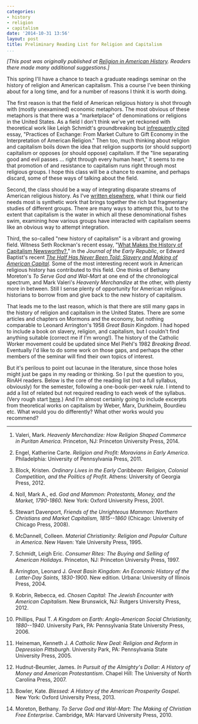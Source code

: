 ```yaml
---
categories:
- history
- religion
- capitalism
date: '2014-10-31 13:56'
layout: post
title: Preliminary Reading List for Religion and Capitalism
...
```


*[This post was originally published at [Religion in American
History][]. Readers there made many additional suggestions.]*

This spring I'll have a chance to teach a graduate readings seminar on
the history of religion and American capitalism. This a course I've been
thinking about for a long time, and for a number of reasons I think it
is worth doing.

The first reason is that the field of American religious history is shot
through with (mostly unexamined) economic metaphors. The most obvious of
these metaphors is that there was a "marketplace" of denominations or
religions in the United States. As a field I don't think we've yet
reckoned with theoretical work like Leigh Schmidt's groundbreaking but
[infrequently cited][] essay, "Practices of Exchange: From Market
Culture to Gift Economy in the Interpretation of American Religion."
Then too, much thinking about religion and capitalism boils down the
idea that religion supports (or should support) capitalism or opposes
(or should oppose) capitalism. If the "line separating good and evil
passes ... right through every human heart," it seems to me that
promotion of and resistance to capitalism runs right through most
religious groups. I hope this class will be a chance to examine, and
perhaps discard, some of these ways of talking about the field.

Second, the class should be a way of integrating disparate streams of
American religious history. As I've [written elsewhere][], what I think
our field needs most is synthetic work that brings together the rich but
fragmentary studies of different groups. There are many ways to attempt
this, but to the extent that capitalism is the water in which all these
denominational fishes swim, examining how various groups have interacted
with capitalism seems like an obvious way to attempt integration.

Third, the so-called "new history of capitalism" is a vibrant and
growing field. Witness Seth Rockman's recent essay, "[What Makes the
History of Capitalism Newsworthy?][]," in the *Journal of the Early
Republic*, or Edward Baptist's recent *[The Half Has Never Been Told:
Slavery and Making of American Capital][]*. Some of the most interesting
recent work in American religious history has contributed to this field.
One thinks of Bethany Moreton's *To Serve God and Wal-Mart* at one end
of the chronological spectrum, and Mark Valeri's *Heavenly Merchandize*
at the other, with plenty more in between. Still I sense plenty of
opportunity for American religious historians to borrow from and give
back to the new history of capitalism.

That leads me to the last reason, which is that there are still many
gaps in the history of religion and capitalism in the United States.
There are some articles and chapters on Mormons and the economy, but
nothing comparable to Leonard Arrington's 1958 *Great Basin Kingdom*. I
had hoped to include a book on slavery, religion, and capitalism, but I
couldn't find anything suitable (correct me if I'm wrong!). The history
of the Catholic Worker movement could be updated since Mel Piehl's 1982
*Breaking Bread*. Eventually I'd like to do some work on those gaps, and
perhaps the other members of the seminar will find their own topics of
interest.

But it's perilous to point out lacunae in the literature, since those
holes might just be gaps in my reading or thinking. So I put the
question to you, RinAH readers. Below is the core of the reading list
(not a full syllabus, obviously) for the semester, following a
one-book-per-week rule. I intend to add a list of related but not
required reading to each week of the syllabus. (Very rough start
[here][].) And I'm almost certainly going to include excerpts from
theoretical works on capitalism by Weber, Marx, Durkheim, Bourdieu etc.
What would you do differently? What other works would you recommend?

------------------------------------------------------------------------

1.  Valeri, Mark. *Heavenly Merchandize: How Religion Shaped Commerce in
    Puritan America*. Princeton, NJ: Princeton University Press, 2014.

2.  Engel, Katherine Carte. *Religion and Profit: Moravians in Early
    America*. Philadelphia: University of Pennsylvania Press, 2011.

3.  Block, Kristen. *Ordinary Lives in the Early Caribbean: Religion,
    Colonial Competition, and the Politics of Profit*. Athens:
    University of Georgia Press, 2012.

4.  Noll, Mark A., ed. *God and Mammon: Protestants, Money, and the
    Market, 1790-1860*. New York: Oxford University Press, 2001.

5.  Stewart Davenport, *Friends of the Unrighteous Mammon: Northern
    Christians and Market Capitalism, 1815--1860* (Chicago: University
    of Chicago Press, 2008).

6.  McDannell, Colleen. *Material Christianity: Religion and Popular
    Culture in America*. New Haven: Yale University Press, 1995.

7.  Schmidt, Leigh Eric. *Consumer Rites: The Buying and Selling of
    American Holidays*. Princeton, NJ: Princeton University Press, 1997.

8.  Arrington, Leonard J. *Great Basin Kingdom: An Economic History of
    the Latter-Day Saints, 1830-1900*. New edition. Urbana: University
    of Illinois Press, 2004.

9.  Kobrin, Rebecca, ed. *Chosen Capital: The Jewish Encounter with
    American Capitalism*. New Brunswick, NJ: Rutgers University Press,
    2012. 

10. Phillips, Paul T. *A Kingdom on Earth: Anglo-American Social
    Christianity, 1880--1940*. University Park, PA: Pennsylvania State
    University Press, 2006.

11. Heineman, Kenneth J. *A Catholic New Deal: Religion and Reform in
    Depression Pittsburgh*. University Park, PA: Pennsylvania State
    University Press, 2005.

12. Hudnut-Beumler, James. *In Pursuit of the Almighty's Dollar: A
    History of Money and American Protestantism*. Chapel Hill: The
    University of North Carolina Press, 2007.

13. Bowler, Kate. *Blessed: A History of the American Prosperity
    Gospel*. New York: Oxford University Press, 2013.

14. Moreton, Bethany. *To Serve God and Wal-Mart: The Making of
    Christian Free Enterprise*. Cambridge, MA: Harvard University Press,
    2010. 

  [Religion in American History]: http://usreligion.blogspot.com/2014/11/reading-list-in-history-of-religion-and.html
  [infrequently cited]: http://scholar.google.com/scholar?start=0&hl=en&as_sdt=40000005&cites=6215439679561589901&scipsc=
  [written elsewhere]: http://usreligion.blogspot.com/2014/03/the-return-of-longue-duree-in-american.html
  [What Makes the History of Capitalism Newsworthy?]: http://muse.jhu.edu/journals/journal_of_the_early_republic/v034/34.3.rockman.html
  [The Half Has Never Been Told: Slavery and Making of American
  Capital]: http://www.amazon.com/gp/product/046500296X/ref=as_li_tl?ie=UTF8&camp=1789&creative=390957&creativeASIN=046500296X&linkCode=as2&tag=thebacgla-20&linkId=FOKQQAFLCAUP5X24
  [here]: http://lincolnmullen.com/courses/religion-capitalism.2015/schedule/
